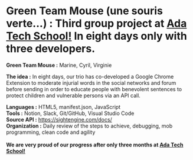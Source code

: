 # Green Team Mouse (une souris verte...) : Third group project at <a href="https://adatechschool.fr/" target="_blank">Ada Tech School!</a> In eight days only with three developers.
**Green Team Mouse :** Marine, Cyril, Virginie<br>

**The idea :** In eight days, our trio has co-developed a Google Chrome Extension to moderate injurial words in the social networks and forum before sending in order to educate people with benevolent sentences to protect children and vulnerable persons via an API call.<br>

**Languages    :** HTML5, manifest.json, JavaScript<br>
**Tools        :** Notion, Slack, Git/GitHub, Visual Studio Code<br>
**Source API   :** https://sightengine.com/docs/<br>
**Organization :** Daily review of the steps to achieve, debugging, mob programming, clean code and agility<br><br>
**We are very proud of our progress after only three months at <a href="https://adatechschool.fr/" target="_blank">Ada Tech School!</a>**
